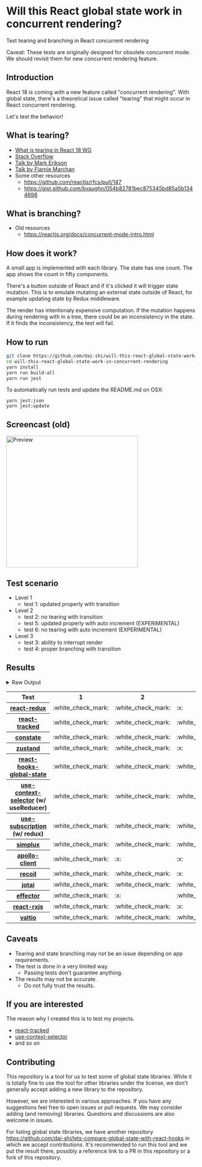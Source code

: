 # Will this React global state work in concurrent rendering?

Test tearing and branching in React concurrent rendering

Caveat: These tests are originally designed for obsolete concurrent mode. We should revisit them for new concurrent rendering feature.

## Introduction

React 18 is coming with a new feature called "concurrent rendering".
With global state, there's a theoretical issue called "tearing"
that might occur in React concurrent rendering.

Let's test the behavior!

## What is tearing?

- [What is tearing in React 18 WG](https://github.com/reactwg/react-18/discussions/69)
- [Stack Overflow](https://stackoverflow.com/questions/54891675/what-is-tearing-in-the-context-of-the-react-redux)
- [Talk by Mark Erikson](https://www.youtube.com/watch?v=yOZ4Ml9LlWE&t=933s)
- [Talk by Flarnie Marchan](https://www.youtube.com/watch?v=V1Ly-8Z1wQA&t=1079s)
- Some other resources
  - https://github.com/reactjs/rfcs/pull/147
  - https://gist.github.com/bvaughn/054b82781bec875345bd85a5b1344698

## What is branching?

- Old resources
  - https://reactjs.org/docs/concurrent-mode-intro.html

## How does it work?

A small app is implemented with each library.
The state has one count.
The app shows the count in fifty components.

There's a button outside of React and
if it's clicked it will trigger state mutation.
This is to emulate mutating an external state outside of React,
for example updating state by Redux middleware.

The render has intentionaly expensive computation.
If the mutation happens during rendering with in a tree,
there could be an inconsistency in the state.
If it finds the inconsistency, the test will fail.

## How to run

```bash
git clone https://github.com/dai-shi/will-this-react-global-state-work-in-concurrent-rendering.git
cd will-this-react-global-state-work-in-concurrent-rendering
yarn install
yarn run build-all
yarn run jest
```

To automatically run tests and update the README.md on OSX:
```
yarn jest:json
yarn jest:update
```

## Screencast (old)

<img src="https://user-images.githubusercontent.com/490574/61502196-ce109200-aa0d-11e9-9efc-6203545d367c.gif" alt="Preview" width="350" />

## Test scenario

- Level 1
  - test 1: updated properly with transition
- Level 2
  - test 2: no tearing with transition
  - test 5: updated properly with auto increment (EXPERIMENTAL)
  - test 6: no tearing with auto increment (EXPERIMENTAL)
- Level 3
  - test 3: ability to interrupt render
  - test 4: proper branching with transition

## Results

<details>
<summary>Raw Output</summary>

```
 react-redux
   with useTransition
     ✓ test 1: updated properly with transition (3953 ms)
     ✓ test 2: no tearing with transition (24 ms)
     ✕ test 3: ability to interrupt render (1 ms)
     ✕ test 4: proper branching with transition (4512 ms)
   with intensive auto increment
     ✓ test 5: updated properly with auto increment (2210 ms)
     ✕ test 6: no tearing with auto increment (2 ms)
 react-tracked
   with useTransition
     ✓ test 1: updated properly with transition (3649 ms)
     ✓ test 2: no tearing with transition (27 ms)
     ✓ test 3: ability to interrupt render
     ✓ test 4: proper branching with transition (5472 ms)
   with intensive auto increment
     ✓ test 5: updated properly with auto increment (6114 ms)
     ✓ test 6: no tearing with auto increment
 constate
   with useTransition
     ✓ test 1: updated properly with transition (2652 ms)
     ✓ test 2: no tearing with transition (25 ms)
     ✓ test 3: ability to interrupt render
     ✓ test 4: proper branching with transition (3430 ms)
   with intensive auto increment
     ✓ test 5: updated properly with auto increment (4003 ms)
     ✓ test 6: no tearing with auto increment (1 ms)
 zustand
   with useTransition
     ✓ test 1: updated properly with transition (3938 ms)
     ✓ test 2: no tearing with transition (27 ms)
     ✕ test 3: ability to interrupt render (1 ms)
     ✕ test 4: proper branching with transition (4520 ms)
   with intensive auto increment
     ✓ test 5: updated properly with auto increment (2202 ms)
     ✕ test 6: no tearing with auto increment (2 ms)
 react-hooks-global-state
   with useTransition
     ✓ test 1: updated properly with transition (3526 ms)
     ✓ test 2: no tearing with transition (25 ms)
     ✓ test 3: ability to interrupt render
     ✕ test 4: proper branching with transition (7247 ms)
   with intensive auto increment
     ✕ test 5: updated properly with auto increment (13203 ms)
     ✕ test 6: no tearing with auto increment (4 ms)
 use-context-selector
   with useTransition
     ✓ test 1: updated properly with transition (3677 ms)
     ✓ test 2: no tearing with transition (26 ms)
     ✓ test 3: ability to interrupt render
     ✓ test 4: proper branching with transition (5460 ms)
   with intensive auto increment
     ✓ test 5: updated properly with auto increment (6138 ms)
     ✓ test 6: no tearing with auto increment (1 ms)
 use-subscription
   with useTransition
     ✓ test 1: updated properly with transition (3560 ms)
     ✓ test 2: no tearing with transition (120 ms)
     ✓ test 3: ability to interrupt render
     ✕ test 4: proper branching with transition (7571 ms)
   with intensive auto increment
     ✕ test 5: updated properly with auto increment (13202 ms)
     ✕ test 6: no tearing with auto increment (9 ms)
 react-state
   with useTransition
     ✓ test 1: updated properly with transition (2643 ms)
     ✓ test 2: no tearing with transition (27 ms)
     ✓ test 3: ability to interrupt render
     ✓ test 4: proper branching with transition (3453 ms)
   with intensive auto increment
     ✓ test 5: updated properly with auto increment (4021 ms)
     ✓ test 6: no tearing with auto increment (4 ms)
 simplux
   with useTransition
     ✓ test 1: updated properly with transition (2671 ms)
     ✓ test 2: no tearing with transition (28 ms)
     ✓ test 3: ability to interrupt render
     ✕ test 4: proper branching with transition (7411 ms)
   with intensive auto increment
     ✓ test 5: updated properly with auto increment (4102 ms)
     ✓ test 6: no tearing with auto increment (2 ms)
 apollo-client
   with useTransition
     ✓ test 1: updated properly with transition (3645 ms)
     ✕ test 2: no tearing with transition (31 ms)
     ✕ test 3: ability to interrupt render (1 ms)
     ✕ test 4: proper branching with transition (3626 ms)
   with intensive auto increment
     ✓ test 5: updated properly with auto increment (2260 ms)
     ✕ test 6: no tearing with auto increment (1 ms)
 recoil
   with useTransition
     ✓ test 1: updated properly with transition (3626 ms)
     ✓ test 2: no tearing with transition (26 ms)
     ✕ test 3: ability to interrupt render
     ✕ test 4: proper branching with transition (4375 ms)
   with intensive auto increment
     ✓ test 5: updated properly with auto increment (3035 ms)
     ✓ test 6: no tearing with auto increment (1 ms)
 jotai
   with useTransition
     ✓ test 1: updated properly with transition (3682 ms)
     ✓ test 2: no tearing with transition (24 ms)
     ✓ test 3: ability to interrupt render
     ✕ test 4: proper branching with transition (8401 ms)
   with intensive auto increment
     ✓ test 5: updated properly with auto increment (5206 ms)
     ✓ test 6: no tearing with auto increment (1 ms)
 effector
   with useTransition
     ✓ test 1: updated properly with transition (2492 ms)
     ✕ test 2: no tearing with transition (25 ms)
     ✓ test 3: ability to interrupt render
     ✕ test 4: proper branching with transition (981 ms)
   with intensive auto increment
     ✓ test 5: updated properly with auto increment (2221 ms)
     ✕ test 6: no tearing with auto increment (1 ms)
 react-rxjs
   with useTransition
     ✓ test 1: updated properly with transition (3933 ms)
     ✓ test 2: no tearing with transition (33 ms)
     ✕ test 3: ability to interrupt render (1 ms)
     ✕ test 4: proper branching with transition (4532 ms)
   with intensive auto increment
     ✓ test 5: updated properly with auto increment (3008 ms)
     ✓ test 6: no tearing with auto increment
 valtio
   with useTransition
     ✓ test 1: updated properly with transition (3533 ms)
     ✓ test 2: no tearing with transition (24 ms)
     ✓ test 3: ability to interrupt render
     ✕ test 4: proper branching with transition (7250 ms)
   with intensive auto increment
     ✕ test 5: updated properly with auto increment (13210 ms)
     ✕ test 6: no tearing with auto increment (3 ms)

```
</details>

<table>
<tr><th>Test</th><th>1</th><th>2</th><th>3</th><th>4</th><th>5</th><th>6</th></tr>
	<tr>
		<th><a href="https://react-redux.js.org">react-redux</a></th>
		<td>:white_check_mark:</td>
		<td>:white_check_mark:</td>
		<td>:x:</td>
		<td>:x:</td>
		<td>:white_check_mark:</td>
		<td>:x:</td>
	</tr>
	<tr>
		<th><a href="https://react-tracked.js.org">react-tracked</a></th>
		<td>:white_check_mark:</td>
		<td>:white_check_mark:</td>
		<td>:white_check_mark:</td>
		<td>:white_check_mark:</td>
		<td>:white_check_mark:</td>
		<td>:white_check_mark:</td>
	</tr>
	<tr>
		<th><a href="https://github.com/diegohaz/constate">constate</a></th>
		<td>:white_check_mark:</td>
		<td>:white_check_mark:</td>
		<td>:white_check_mark:</td>
		<td>:white_check_mark:</td>
		<td>:white_check_mark:</td>
		<td>:white_check_mark:</td>
	</tr>
	<tr>
		<th><a href="https://github.com/pmndrs/zustand">zustand</a></th>
		<td>:white_check_mark:</td>
		<td>:white_check_mark:</td>
		<td>:x:</td>
		<td>:x:</td>
		<td>:white_check_mark:</td>
		<td>:x:</td>
	</tr>
	<tr>
		<th><a href="https://github.com/dai-shi/react-hooks-global-state">react-hooks-global-state</a></th>
		<td>:white_check_mark:</td>
		<td>:white_check_mark:</td>
		<td>:white_check_mark:</td>
		<td>:x:</td>
		<td>:x:</td>
		<td>:x:</td>
	</tr>
	<tr>
		<th><a href="https://github.com/dai-shi/use-context-selector">use-context-selector</a> (w/ useReducer)</th>
		<td>:white_check_mark:</td>
		<td>:white_check_mark:</td>
		<td>:white_check_mark:</td>
		<td>:white_check_mark:</td>
		<td>:white_check_mark:</td>
		<td>:white_check_mark:</td>
	</tr>
	<tr>
		<th><a href="https://github.com/facebook/react/tree/master/packages/use-subscription">use-subscription</a> (w/ redux)</th>
		<td>:white_check_mark:</td>
		<td>:white_check_mark:</td>
		<td>:white_check_mark:</td>
		<td>:x:</td>
		<td>:x:</td>
		<td>:x:</td>
	</tr>
	<tr>
		<th><a href="https://github.com/MrWolfZ/simplux">simplux</a></th>
		<td>:white_check_mark:</td>
		<td>:white_check_mark:</td>
		<td>:white_check_mark:</td>
		<td>:x:</td>
		<td>:white_check_mark:</td>
		<td>:white_check_mark:</td>
	</tr>
	<tr>
		<th><a href="https://github.com/apollographql/apollo-client">apollo-client</a></th>
		<td>:white_check_mark:</td>
		<td>:x:</td>
		<td>:x:</td>
		<td>:x:</td>
		<td>:white_check_mark:</td>
		<td>:x:</td>
	</tr>
	<tr>
		<th><a href="https://recoiljs.org">recoil</a></th>
		<td>:white_check_mark:</td>
		<td>:white_check_mark:</td>
		<td>:x:</td>
		<td>:x:</td>
		<td>:white_check_mark:</td>
		<td>:white_check_mark:</td>
	</tr>
	<tr>
		<th><a href="https://github.com/pmndrs/jotai">jotai</a></th>
		<td>:white_check_mark:</td>
		<td>:white_check_mark:</td>
		<td>:white_check_mark:</td>
		<td>:x:</td>
		<td>:white_check_mark:</td>
		<td>:white_check_mark:</td>
	</tr>
	<tr>
		<th><a href="https://github.com/zerobias/effector">effector</a></th>
		<td>:white_check_mark:</td>
		<td>:x:</td>
		<td>:white_check_mark:</td>
		<td>:x:</td>
		<td>:white_check_mark:</td>
		<td>:x:</td>
	</tr>
	<tr>
		<th><a href="https://react-rxjs.org">react-rxjs</a></th>
		<td>:white_check_mark:</td>
		<td>:white_check_mark:</td>
		<td>:x:</td>
		<td>:x:</td>
		<td>:white_check_mark:</td>
		<td>:white_check_mark:</td>
	</tr>
	<tr>
		<th><a href="https://github.com/pmndrs/valtio">valtio</a></th>
		<td>:white_check_mark:</td>
		<td>:white_check_mark:</td>
		<td>:white_check_mark:</td>
		<td>:x:</td>
		<td>:x:</td>
		<td>:x:</td>
	</tr>

</table>

## Caveats

- Tearing and state branching may not be an issue depending on app requirements.
- The test is done in a very limited way.
  - Passing tests don't guarantee anything.
- The results may not be accurate.
  - Do not fully trust the results.

## If you are interested

The reason why I created this is to test my projects.

- [react-tracked](https://github.com/dai-shi/react-tracked)
- [use-context-selector](https://github.com/dai-shi/use-context-selector)
- and so on

## Contributing

This repository is a tool for us to test some of global state libraries.
While it is totally fine to use the tool for other libraries under the license,
we don't generally accept adding a new library to the repository.

However, we are interested in various approaches.
If you have any suggestions feel free to open issues or pull requests.
We may consider adding (and removing) libraries.
Questions and discussions are also welcome in issues.

For listing global state libraries, we have another repository
https://github.com/dai-shi/lets-compare-global-state-with-react-hooks
in which we accept contributions. It's recommended to run this tool
and we put the result there, possibly a reference link to a PR
in this repository or a fork of this repository.
